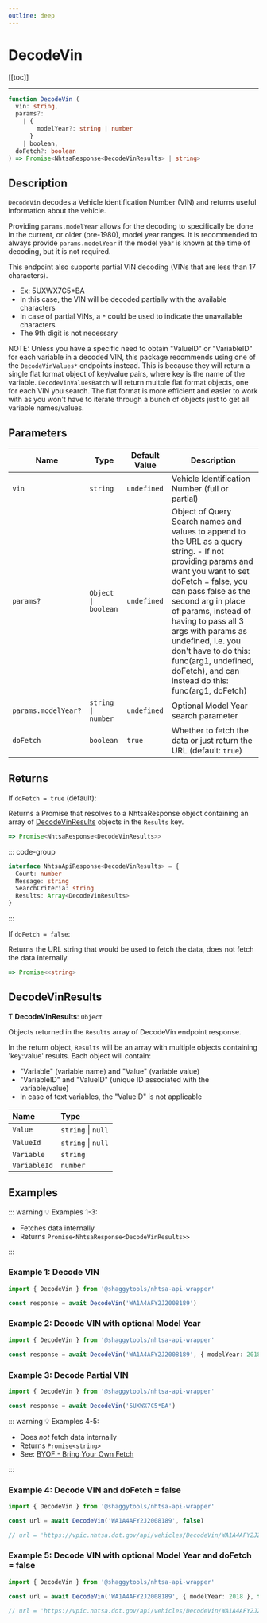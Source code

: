 ```yaml
---
outline: deep
---
```


# DecodeVin

[[toc]]

---

```typescript
function DecodeVin (
  vin: string,
  params?:
    | {
        modelYear?: string | number
      }
    | boolean,
  doFetch?: boolean
) => Promise<NhtsaResponse<DecodeVinResults> | string>
```

## Description

`DecodeVin` decodes a Vehicle Identification Number (VIN) and returns useful information about
the vehicle.

Providing `params.modelYear` allows for the decoding to specifically be done in the current, or
older (pre-1980), model year ranges. It is recommended to always provide `params.modelYear` if
the model year is known at the time of decoding, but it is not required.

This endpoint also supports partial VIN decoding (VINs that are less than 17 characters).

- Ex: 5UXWX7C5\*BA
- In this case, the VIN will be decoded partially with the available characters
- In case of partial VINs, a `*` could be used to indicate the unavailable characters
- The 9th digit is not necessary

NOTE: Unless you have a specific need to obtain "ValueID" or "VariableID" for each variable
in a decoded VIN, this package recommends using one of the `DecodeVinValues*` endpoints
instead. This is because they will return a single flat format object of key/value pairs,
where key is the name of the variable. `DecodeVinValuesBatch` will return multple flat format
objects, one for each VIN you search. The flat format is more efficient and easier to work with
as you won't have to iterate through a bunch of objects just to get all variable names/values.

## Parameters

| Name                | Type                 | Default Value | Description                                                                                                                                                                                                                                                                                                                                                                              |
| ------------------- | -------------------- | ------------- | ---------------------------------------------------------------------------------------------------------------------------------------------------------------------------------------------------------------------------------------------------------------------------------------------------------------------------------------------------------------------------------------- |
| `vin`               | `string`             | `undefined`   | Vehicle Identification Number (full or partial)                                                                                                                                                                                                                                                                                                                                          |
| `params?`           | `Object \| boolean ` | `undefined`   | Object of Query Search names and values to append to the URL as a query string. - If not providing params and want you want to set doFetch = false, you can pass false as the second arg in place of params, instead of having to pass all 3 args with params as undefined, i.e. you don't have to do this: func(arg1, undefined, doFetch), and can instead do this: func(arg1, doFetch) |
| `params.modelYear?` | `string \| number`   | `undefined`   | Optional Model Year search parameter                                                                                                                                                                                                                                                                                                                                                     |
| `doFetch`           | `boolean`            | `true`        | Whether to fetch the data or just return the URL (default: `true`)                                                                                                                                                                                                                                                                                                                       |

## Returns

If `doFetch = true` (default):

Returns a Promise that resolves to a NhtsaResponse object containing an array of [DecodeVinResults](#decodevinresults)
objects in the `Results` key.

```typescript
=> Promise<NhtsaResponse<DecodeVinResults>>
```

::: code-group

```typescript [NhtsaApiResponse]
interface NhtsaApiResponse<DecodeVinResults> = {
  Count: number
  Message: string
  SearchCriteria: string
  Results: Array<DecodeVinResults>
}
```

:::

If `doFetch = false`:

Returns the URL string that would be used to fetch the data, does not fetch the data internally.

```typescript
=> Promise<<string>
```

## DecodeVinResults

Ƭ **DecodeVinResults**: `Object`

Objects returned in the `Results` array of DecodeVin endpoint response.

In the return object, `Results` will be an array with multiple objects containing 'key:value'
results. Each object will contain:

- "Variable" (variable name) and "Value" (variable value)
- "VariableID" and "ValueID" (unique ID associated with the variable/value)
- In case of text variables, the "ValueID" is not applicable

| Name         | Type               |
| :----------- | :----------------- |
| `Value`      | `string` \| `null` |
| `ValueId`    | `string` \| `null` |
| `Variable`   | `string`           |
| `VariableId` | `number`           |

## Examples

::: warning :bulb: Examples 1-3:

- Fetches data internally
- Returns `Promise<NhtsaResponse<DecodeVinResults>>`

:::

### Example 1: Decode VIN

```ts
import { DecodeVin } from '@shaggytools/nhtsa-api-wrapper'

const response = await DecodeVin('WA1A4AFY2J2008189')
```

### Example 2: Decode VIN with optional Model Year

```ts
import { DecodeVin } from '@shaggytools/nhtsa-api-wrapper'

const response = await DecodeVin('WA1A4AFY2J2008189', { modelYear: 2018 })
```

### Example 3: Decode Partial VIN

```ts
import { DecodeVin } from '@shaggytools/nhtsa-api-wrapper'

const response = await DecodeVin('5UXWX7C5*BA')
```

::: warning :bulb: Examples 4-5:

- Does _not_ fetch data internally
- Returns `Promise<string>`
- See: [BYOF - Bring Your Own Fetch](../guide/bring-your-own-fetch.md#option-1-set-dofetch-to-false)

:::

### Example 4: Decode VIN and doFetch = false

```ts
import { DecodeVin } from '@shaggytools/nhtsa-api-wrapper'

const url = await DecodeVin('WA1A4AFY2J2008189', false)

// url = 'https://vpic.nhtsa.dot.gov/api/vehicles/DecodeVin/WA1A4AFY2J2008189?format=json'
```

### Example 5: Decode VIN with optional Model Year and doFetch = false

```ts
import { DecodeVin } from '@shaggytools/nhtsa-api-wrapper'

const url = await DecodeVin('WA1A4AFY2J2008189', { modelYear: 2018 }, false)

// url = 'https://vpic.nhtsa.dot.gov/api/vehicles/DecodeVin/WA1A4AFY2J2008189?modelyear=2018&format=json'
```
